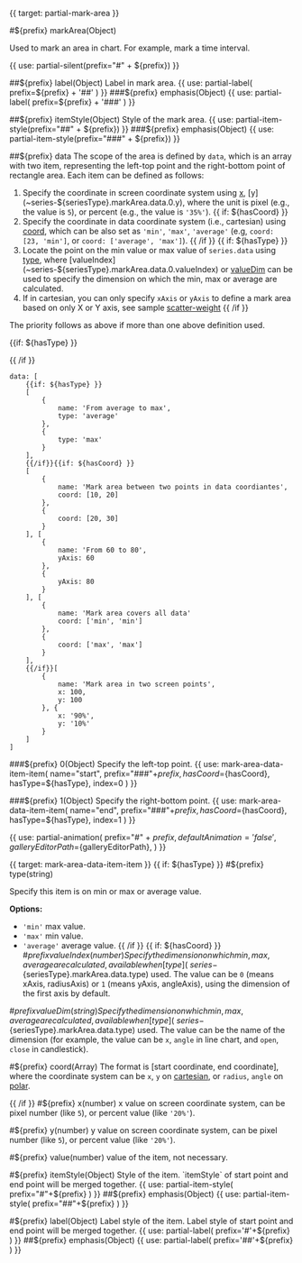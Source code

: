 {{ target: partial-mark-area }}

#${prefix} markArea(Object)

Used to mark an area in chart. For example, mark a time interval.

{{ use: partial-silent(prefix="#" + ${prefix}) }}

##${prefix} label(Object)
Label in mark area.
{{ use: partial-label(
    prefix=${prefix} + '##'
) }}
###${prefix} emphasis(Object)
{{ use: partial-label(
    prefix=${prefix} + '###'
) }}

##${prefix} itemStyle(Object)
Style of the mark area.
{{ use: partial-item-style(prefix="##" + ${prefix}) }}
###${prefix} emphasis(Object)
{{ use: partial-item-style(prefix="###" + ${prefix}) }}

##${prefix} data
The scope of the area is defined by `data`, which is an array with two item, representing the left-top point and the right-bottom point of rectangle area. Each item can be defined as follows:

1. Specify the coordinate in screen coordinate system using [x](~series-${seriesType}.markArea.data.0.x), [y](~series-${seriesType}.markArea.data.0.y), where the unit is pixel (e.g., the value is `5`), or percent (e.g., the value is `'35%'`).
{{ if: ${hasCoord} }}
2. Specify the coordinate in data coordinate system (i.e., cartesian) using
[coord](~series-${seriesType}.markArea.data.0.coord), which can be also set as `'min'`, `'max'`, `'average'` (e.g, `coord: [23, 'min']`, or `coord: ['average', 'max']`).
{{ /if }}
{{ if: ${hasType} }}
3. Locate the point on the min value or max value of `series.data` using [type](~series-${seriesType}.markArea.data.0.type), where [valueIndex](~series-${seriesType}.markArea.data.0.valueIndex) or [valueDim](~series-${seriesType}.markPoint.data.0.valueDim) can be used to specify the dimension on which the min, max or average are calculated.
4. If in cartesian, you can only specify `xAxis` or `yAxis` to define a mark area based on only X or Y axis, see sample [scatter-weight](${galleryEditorPath}scatter-weight)
{{ /if }}

The priority follows as above if more than one above definition used.

{{if: ${hasType} }}

{{ /if }}
```
data: [
    {{if: ${hasType} }}
    [
        {
            name: 'From average to max',
            type: 'average'
        },
        {
            type: 'max'
        }
    ],
    {{/if}}{{if: ${hasCoord} }}
    [
        {
            name: 'Mark area between two points in data coordiantes',
            coord: [10, 20]
        },
        {
            coord: [20, 30]
        }
    ], [
        {
            name: 'From 60 to 80',
            yAxis: 60
        },
        {
            yAxis: 80
        }
    ], [
        {
            name: 'Mark area covers all data'
            coord: ['min', 'min']
        },
        {
            coord: ['max', 'max']
        }
    ],
    {{/if}}[
        {
            name: 'Mark area in two screen points',
            x: 100,
            y: 100
        }, {
            x: '90%',
            y: '10%'
        }
    ]
]
```

###${prefix} 0(Object)
Specify the left-top point.
{{ use: mark-area-data-item-item(
    name="start",
    prefix="###"+${prefix},
    hasCoord=${hasCoord},
    hasType=${hasType},
    index=0
) }}

###${prefix} 1(Object)
Specify the right-bottom point.
{{ use: mark-area-data-item-item(
    name="end",
    prefix="###"+${prefix},
    hasCoord=${hasCoord},
    hasType=${hasType},
    index=1
) }}

{{ use: partial-animation(
    prefix="#" + ${prefix},
    defaultAnimation='false',
    galleryEditorPath=${galleryEditorPath},
) }}


{{ target: mark-area-data-item-item }}
{{ if: ${hasType} }}
#${prefix} type(string)

Specify this item is on min or max or average value.

**Options:**
+ `'min'` max value.
+ `'max'` min value.
+ `'average'` average value.
{{ /if }}
{{ if: ${hasCoord} }}
#${prefix} valueIndex(number)
Specify the dimension on which min, max, average are calculated,
available when [type](~series-${seriesType}.markArea.data.type) used.
The value can be `0` (means xAxis, radiusAxis) or `1` (means yAxis, angleAxis),
using the dimension of the first axis by default.

#${prefix} valueDim(string)
Specify the dimension on which min, max, average are calculated,
available when [type](~series-${seriesType}.markArea.data.type) used.
The value can be the name of the dimension (for example, the value can be `x`, `angle` in line chart, and `open`, `close` in candlestick).

#${prefix} coord(Array)
The format is [start coordinate, end coordinate], where the coordinate system can be `x`, `y` on [cartesian](~grid), or `radius`, `angle` on [polar](~polar).

{{ /if }}
#${prefix} x(number)
x value on screen coordinate system, can be pixel number (like `5`), or percent value (like `'20%'`).

#${prefix} y(number)
y value on screen coordinate system, can be pixel number (like `5`), or percent value (like `'20%'`).

#${prefix} value(number)
value of the item, not necessary.

#${prefix} itemStyle(Object)
Style of the item.
`itemStyle` of start point and end point will be merged together.
{{ use: partial-item-style(
    prefix="#"+${prefix}
) }}
##${prefix} emphasis(Object)
{{ use: partial-item-style(
    prefix="##"+${prefix}
) }}

#${prefix} label(Object)
Label style of the item.
Label style of start point and end point will be merged together.
{{ use: partial-label(
    prefix='#'+${prefix}
) }}
##${prefix} emphasis(Object)
{{ use: partial-label(
    prefix='##'+${prefix}
) }}
